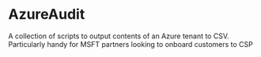# AzureAudit

A collection of scripts to output contents of an Azure tenant to CSV. Particularly handy for MSFT partners looking to onboard customers to CSP

